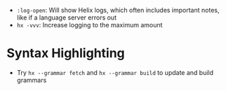 - `:log-open`: Will show Helix logs, which often includes important notes, like if a language server errors out
- `hx -vvv`: Increase logging to the maximum amount

# Syntax Highlighting

- Try `hx --grammar fetch` and `hx --grammar build` to update and build grammars
